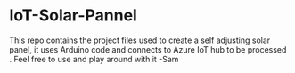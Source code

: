# IoT-Solar-Pannel
This repo contains the project files used to create a self adjusting solar panel, it uses Arduino code and connects to Azure IoT hub to be processed . Feel free to use and play around with it -Sam
